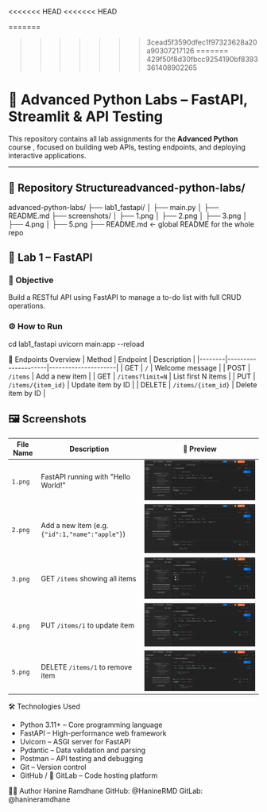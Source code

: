 <<<<<<< HEAD
<<<<<<< HEAD

=======
>>>>>>> 3cead5f3590dfec1f97323628a20a90307217126
=======
>>>>>>> 429f50f8d30fbcc9254190bf8393361408902265
# 🧠 Advanced Python Labs – FastAPI, Streamlit & API Testing

This repository contains all lab assignments for the **Advanced Python** course , focused on building web APIs, testing endpoints, and deploying interactive applications.

---

## 📁 Repository Structureadvanced-python-labs/
advanced-python-labs/
├── lab1_fastapi/
│   ├── main.py
│   ├── README.md
├── screenshots/
│   ├── 1.png
│   ├── 2.png
│   ├── 3.png
│   ├── 4.png
│   ├── 5.png
├── README.md  ← global README for the whole repo


## 🚀 Lab 1 – FastAPI

### 🎯 Objective
Build a RESTful API using FastAPI to manage a to-do list with full CRUD operations.

### ⚙️ How to Run
cd lab1_fastapi
uvicorn main:app --reload

📌 Endpoints Overview
| Method | Endpoint            | Description         |
|--------|---------------------|---------------------|
| GET    | `/`                 | Welcome message     |
| POST   | `/items`            | Add a new item      |
| GET    | `/items?limit=N`    | List first N items  |
| PUT    | `/items/{item_id}`  | Update item by ID   |
| DELETE | `/items/{item_id}`  | Delete item by ID   |


## 🖼️ Screenshots

| File Name | Description | 📸 Preview|
|-----------|-------------|-------------|
| `1.png`   | FastAPI running with "Hello World!" |![Hello World](screenshots/1.png)  |
| `2.png`   | Add a new item (e.g. `{"id":1,"name":"apple"}`) |![Add Item](screenshots/2.png) |
| `3.png`   | GET `/items` showing all items |![List Items](screenshots/3.png)  |
| `4.png`   | PUT `/items/1` to update item |![Update Item](screenshots/4.png)  |
| `5.png`   | DELETE `/items/1` to remove item |![Delete Item](screenshots/5.png)|




🛠️ Technologies Used
-  Python 3.11+ – Core programming language
-  FastAPI – High-performance web framework
-  Uvicorn – ASGI server for FastAPI
-  Pydantic – Data validation and parsing
-  Postman – API testing and debugging
-  Git – Version control
-  GitHub / 🦊 GitLab – Code hosting platform


👩‍💻 Author
Hanine Ramdhane
GitHub: @HanineRMD
GitLab: @hanineramdhane

